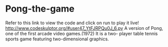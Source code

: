 # Pong-the-game
Refer to this link to view the code and click on run to play it live! http://www.codeskulptor.org/#user47_YtFJRPQu0J_6.py
A version of Pong, one of the first arcade video games.(1972)
It is a two- player table tennis sports game featuring two-dimensional graphics.

